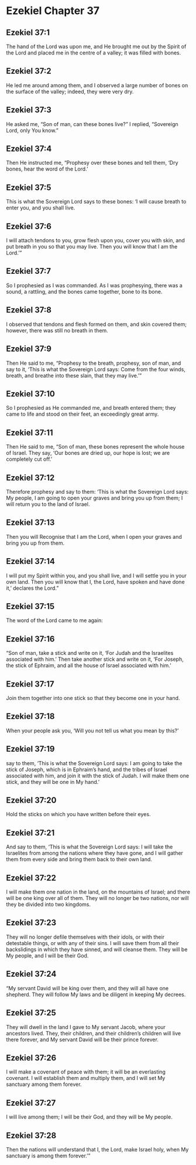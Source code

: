 # Ezekiel Chapter 37

## Ezekiel 37:1

The hand of the Lord was upon me, and He brought me out by the Spirit of the Lord and placed me in the centre of a valley; it was filled with bones.

## Ezekiel 37:2

He led me around among them, and I observed a large number of bones on the surface of the valley; indeed, they were very dry.

## Ezekiel 37:3

He asked me, “Son of man, can these bones live?” I replied, “Sovereign Lord, only You know.”

## Ezekiel 37:4

Then He instructed me, “Prophesy over these bones and tell them, ‘Dry bones, hear the word of the Lord.’

## Ezekiel 37:5

This is what the Sovereign Lord says to these bones: ‘I will cause breath to enter you, and you shall live.

## Ezekiel 37:6

I will attach tendons to you, grow flesh upon you, cover you with skin, and put breath in you so that you may live. Then you will know that I am the Lord.’”

## Ezekiel 37:7

So I prophesied as I was commanded. As I was prophesying, there was a sound, a rattling, and the bones came together, bone to its bone.

## Ezekiel 37:8

I observed that tendons and flesh formed on them, and skin covered them; however, there was still no breath in them.

## Ezekiel 37:9

Then He said to me, “Prophesy to the breath, prophesy, son of man, and say to it, ‘This is what the Sovereign Lord says: Come from the four winds, breath, and breathe into these slain, that they may live.’”

## Ezekiel 37:10

So I prophesied as He commanded me, and breath entered them; they came to life and stood on their feet, an exceedingly great army.

## Ezekiel 37:11

Then He said to me, “Son of man, these bones represent the whole house of Israel. They say, ‘Our bones are dried up, our hope is lost; we are completely cut off.’

## Ezekiel 37:12

Therefore prophesy and say to them: ‘This is what the Sovereign Lord says: My people, I am going to open your graves and bring you up from them; I will return you to the land of Israel.

## Ezekiel 37:13

Then you will Recognise that I am the Lord, when I open your graves and bring you up from them.

## Ezekiel 37:14

I will put my Spirit within you, and you shall live, and I will settle you in your own land. Then you will know that I, the Lord, have spoken and have done it,’ declares the Lord.”

## Ezekiel 37:15

The word of the Lord came to me again:

## Ezekiel 37:16

“Son of man, take a stick and write on it, ‘For Judah and the Israelites associated with him.’ Then take another stick and write on it, ‘For Joseph, the stick of Ephraim, and all the house of Israel associated with him.’

## Ezekiel 37:17

Join them together into one stick so that they become one in your hand.

## Ezekiel 37:18

When your people ask you, ‘Will you not tell us what you mean by this?’

## Ezekiel 37:19

say to them, ‘This is what the Sovereign Lord says: I am going to take the stick of Joseph, which is in Ephraim’s hand, and the tribes of Israel associated with him, and join it with the stick of Judah. I will make them one stick, and they will be one in My hand.’

## Ezekiel 37:20

Hold the sticks on which you have written before their eyes.

## Ezekiel 37:21

And say to them, ‘This is what the Sovereign Lord says: I will take the Israelites from among the nations where they have gone, and I will gather them from every side and bring them back to their own land.

## Ezekiel 37:22

I will make them one nation in the land, on the mountains of Israel; and there will be one king over all of them. They will no longer be two nations, nor will they be divided into two kingdoms.

## Ezekiel 37:23

They will no longer defile themselves with their idols, or with their detestable things, or with any of their sins. I will save them from all their backslidings in which they have sinned, and will cleanse them. They will be My people, and I will be their God.

## Ezekiel 37:24

“My servant David will be king over them, and they will all have one shepherd. They will follow My laws and be diligent in keeping My decrees.

## Ezekiel 37:25

They will dwell in the land I gave to My servant Jacob, where your ancestors lived. They, their children, and their children’s children will live there forever, and My servant David will be their prince forever.

## Ezekiel 37:26

I will make a covenant of peace with them; it will be an everlasting covenant. I will establish them and multiply them, and I will set My sanctuary among them forever.

## Ezekiel 37:27

I will live among them; I will be their God, and they will be My people.

## Ezekiel 37:28

Then the nations will understand that I, the Lord, make Israel holy, when My sanctuary is among them forever.’”
